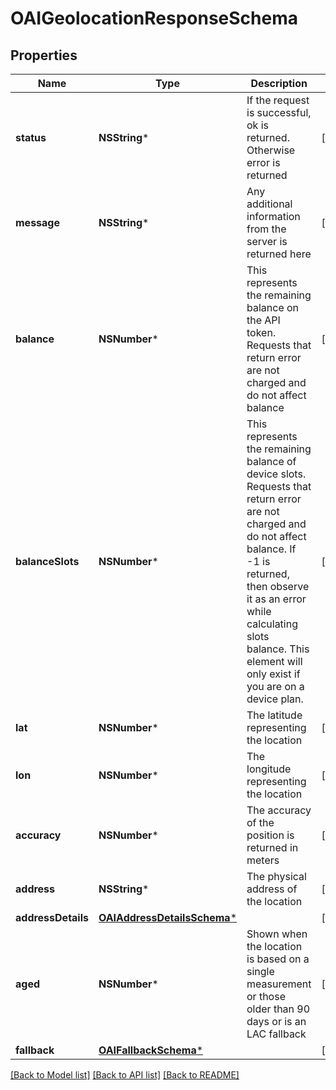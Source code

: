 # OAIGeolocationResponseSchema

## Properties
Name | Type | Description | Notes
------------ | ------------- | ------------- | -------------
**status** | **NSString*** | If the request is successful, ok is returned. Otherwise error is returned | [optional] 
**message** | **NSString*** | Any additional information from the server is returned here | [optional] 
**balance** | **NSNumber*** | This represents the remaining balance on the API token. Requests that return error are not charged and do not affect balance | [optional] 
**balanceSlots** | **NSNumber*** | This represents the remaining balance of device slots. Requests that return error are not charged and do not affect balance. If -1 is returned, then observe it as an error while calculating slots balance. This element will only exist if you are on a device plan. | [optional] 
**lat** | **NSNumber*** | The latitude representing the location | [optional] 
**lon** | **NSNumber*** | The longitude representing the location | [optional] 
**accuracy** | **NSNumber*** | The accuracy of the position is returned in meters | [optional] 
**address** | **NSString*** | The physical address of the location | [optional] 
**addressDetails** | [**OAIAddressDetailsSchema***](OAIAddressDetailsSchema.md) |  | [optional] 
**aged** | **NSNumber*** | Shown when the location is based on a single measurement or those older than 90 days or is an LAC fallback | [optional] 
**fallback** | [**OAIFallbackSchema***](OAIFallbackSchema.md) |  | [optional] 

[[Back to Model list]](../README.md#documentation-for-models) [[Back to API list]](../README.md#documentation-for-api-endpoints) [[Back to README]](../README.md)


